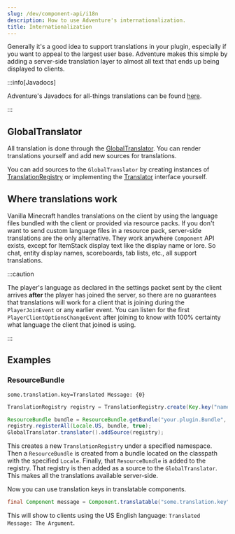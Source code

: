 ```yaml
---
slug: /dev/component-api/i18n
description: How to use Adventure's internationalization.
title: Internationalization
---
```


Generally it's a good idea to support translations in your plugin, especially if you want to
appeal to the largest user base. Adventure makes this simple by adding a server-side
translation layer to almost all text that ends up being displayed to clients.

:::info[Javadocs]

Adventure's Javadocs for all-things translations can be found [here](https://jd.advntr.dev/api/latest/net/kyori/adventure/translation/package-summary.html).

:::

## GlobalTranslator

All translation is done through the [GlobalTranslator](https://jd.advntr.dev/api/latest/net/kyori/adventure/translation/GlobalTranslator.html). You can render translations yourself and add new sources
for translations.

You can add sources to the `GlobalTranslator` by creating instances of [TranslationRegistry](https://jd.advntr.dev/api/latest/net/kyori/adventure/translation/TranslationRegistry.html) or implementing
the [Translator](https://jd.advntr.dev/api/latest/net/kyori/adventure/translation/Translator.html) interface yourself.

## Where translations work

Vanilla Minecraft handles translations on the client by using the language files bundled with the client or provided via resource packs. If you don't want to send custom language files
in a resource pack, server-side translations are the only alternative. They work anywhere `Component` API exists, except for ItemStack display text like the display name or lore. So
chat, entity display names, scoreboards, tab lists, etc., all support translations.

:::caution

The player's language as declared in the settings packet sent by the client arrives **after** the player has joined the server, so there are no guarantees that
translations will work for a client that is joining during the `PlayerJoinEvent` or any earlier event. You can listen for the first `PlayerClientOptionsChangeEvent` after
joining to know with 100% certainty what language the client that joined is using.

:::

## Examples

### ResourceBundle
```properties title="src/main/resources/your/plugin/Bundle_en_US.properties"
some.translation.key=Translated Message: {0}
```

```java
TranslationRegistry registry = TranslationRegistry.create(Key.key("namespace:value"));

ResourceBundle bundle = ResourceBundle.getBundle("your.plugin.Bundle", Locale.US, UTF8ResourceBundleControl.get());
registry.registerAll(Locale.US, bundle, true);
GlobalTranslator.translator().addSource(registry);
```

This creates a new `TranslationRegistry` under a specified namespace. Then a `ResourceBundle` is created from a bundle located on the classpath with
the specified `Locale`. Finally, that `ResourceBundle` is added to the registry. That registry is then added as a source to the `GlobalTranslator`. This
makes all the translations available server-side.

Now you can use translation keys in translatable components.

```java
final Component message = Component.translatable("some.translation.key", Component.text("The Argument"))
```

This will show to clients using the US English language: `Translated Message: The Argument`.
